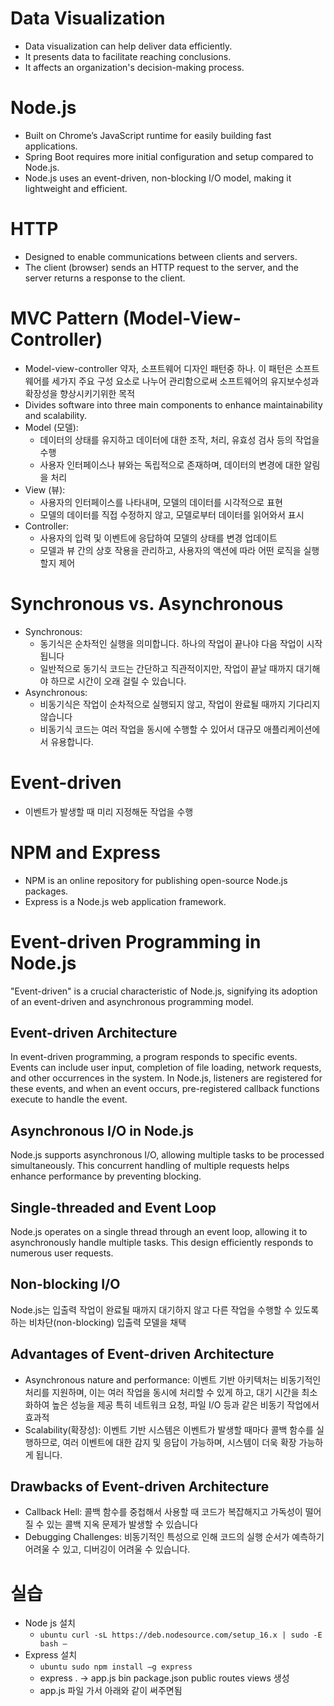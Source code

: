 
# Data Visualization

- Data visualization can help deliver data efficiently.
- It presents data to facilitate reaching conclusions.
- It affects an organization's decision-making process.

# Node.js

- Built on Chrome’s JavaScript runtime for easily building fast applications.
- Spring Boot requires more initial configuration and setup compared to Node.js.
- Node.js uses an event-driven, non-blocking I/O model, making it lightweight and efficient.

# HTTP

- Designed to enable communications between clients and servers.
- The client (browser) sends an HTTP request to the server, and the server returns a response to the client.

# MVC Pattern (Model-View-Controller)

- Model-view-controller 약자, 소프트웨어 디자인 패턴중 하나. 이 패턴은 소프트웨어를 세가지 주요 구성 요소로 나누어 관리함으로써 소프트웨어의 유지보수성과 확장성을 향상시키기위한 목적
- Divides software into three main components to enhance maintainability and scalability.
- Model (모델):
  - 데이터의 상태를 유지하고 데이터에 대한 조작, 처리, 유효성 검사 등의 작업을 수행
  - 사용자 인터페이스나 뷰와는 독립적으로 존재하며, 데이터의 변경에 대한 알림을 처리
- View (뷰):
  - 사용자의 인터페이스를 나타내며, 모델의 데이터를 시각적으로 표현
  - 모델의 데이터를 직접 수정하지 않고, 모델로부터 데이터를 읽어와서 표시
- Controller:
  - 사용자의 입력 및 이벤트에 응답하여 모델의 상태를 변경 업데이트
  - 모델과 뷰 간의 상호 작용을 관리하고, 사용자의 액션에 따라 어떤 로직을 실행할지 제어

# Synchronous vs. Asynchronous

- Synchronous:
  - 동기식은 순차적인 실행을 의미합니다. 하나의 작업이 끝나야 다음 작업이 시작됩니다
  - 일반적으로 동기식 코드는 간단하고 직관적이지만, 작업이 끝날 때까지 대기해야 하므로 시간이 오래 걸릴 수 있습니다.
- Asynchronous:
  - 비동기식은 작업이 순차적으로 실행되지 않고, 작업이 완료될 때까지 기다리지 않습니다
  - 비동기식 코드는 여러 작업을 동시에 수행할 수 있어서 대규모 애플리케이션에서 유용합니다.

# Event-driven

- 이벤트가 발생할 때 미리 지정해둔 작업을 수행

# NPM and Express

- NPM is an online repository for publishing open-source Node.js packages.
- Express is a Node.js web application framework.

# Event-driven Programming in Node.js

"Event-driven" is a crucial characteristic of Node.js, signifying its adoption of an event-driven and asynchronous programming model.

## Event-driven Architecture

In event-driven programming, a program responds to specific events. Events can include user input, completion of file loading, network requests, and other occurrences in the system. In Node.js, listeners are registered for these events, and when an event occurs, pre-registered callback functions execute to handle the event.

## Asynchronous I/O in Node.js

Node.js supports asynchronous I/O, allowing multiple tasks to be processed simultaneously. This concurrent handling of multiple requests helps enhance performance by preventing blocking.

## Single-threaded and Event Loop

Node.js operates on a single thread through an event loop, allowing it to asynchronously handle multiple tasks. This design efficiently responds to numerous user requests.

## Non-blocking I/O

Node.js는 입출력 작업이 완료될 때까지 대기하지 않고 다른 작업을 수행할 수 있도록 하는 비차단(non-blocking) 입출력 모델을 채택

## Advantages of Event-driven Architecture

- Asynchronous nature and performance: 이벤트 기반 아키텍처는 비동기적인 처리를 지원하며, 이는 여러 작업을 동시에 처리할 수 있게 하고, 대기 시간을 최소화하여 높은 성능을 제공 특히 네트워크 요청, 파일 I/O 등과 같은 비동기 작업에서 효과적
- Scalability(확장성): 이벤트 기반 시스템은 이벤트가 발생할 때마다 콜백 함수를 실행하므로, 여러 이벤트에 대한 감지 및 응답이 가능하며, 시스템이 더욱 확장 가능하게 됩니다.
## Drawbacks of Event-driven Architecture

- Callback Hell: 콜백 함수를 중첩해서 사용할 때 코드가 복잡해지고 가독성이 떨어질 수 있는 콜백 지옥 문제가 발생할 수 있습니다
- Debugging Challenges: 비동기적인 특성으로 인해 코드의 실행 순서가 예측하기 어려울 수 있고, 디버깅이 어려울 수 있습니다.

# 실습

- Node js 설치
  - ```ubuntu curl -sL https://deb.nodesource.com/setup_16.x | sudo -E bash – ```
- Express 설치
  - ```ubuntu sudo npm install –g express ```
  - express . -> app.js  bin  package.json  public  routes  views 생성
  - app.js 파일 가서 아래와 같이 써주면됨




